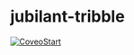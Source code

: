 # jubilant-tribble

[![CoveoStart](https://user-images.githubusercontent.com/12366410/179850307-91afae90-d2a7-4f28-b9f0-391c81d9c5a5.gif)](https://github.com/louis-bompart/jubilant-tribble/issues/new?assignees=&labels=org-request&template=create-new-dev-environment.yml&title=%5BDev+Branch%5D+%3Ctitle%3E)
